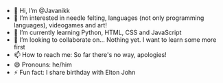 - 👋 Hi, I’m @Javanikk
- 👀 I’m interested in needle felting, languages (not only programming languages), videogames and art!
- 🌱 I’m currently learning Python, HTML, CSS and JavaScript
- 💞️ I’m looking to collaborate on... Nothing yet. I want to learn some more first
- 📫 How to reach me: So far there's no way, apologies!
- 😄 Pronouns: he/him
- ⚡ Fun fact: I share birthday with Elton John

<!---
Javanikk/Javanikk is a ✨ special ✨ repository because its `README.md` (this file) appears on your GitHub profile.
You can click the Preview link to take a look at your changes.
--->
